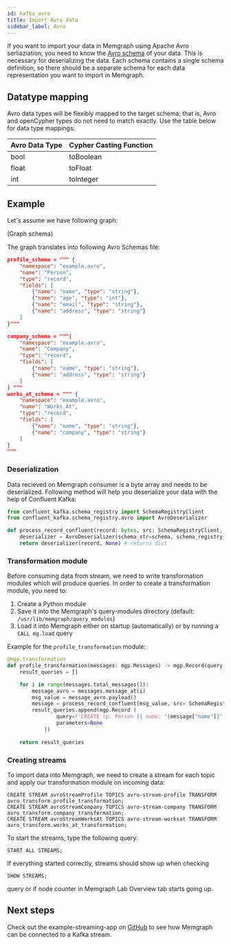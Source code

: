 ```yaml
---
id: kafka_avro
title: Import Avro data
sidebar_label: Avro
---
```


If you want to import your data in Memgraph using Apache Avro serliaziation, you need to know the [Avro schema](https://avro.apache.org/docs/current/gettingstartedpython.html#Defining+a+schema) 
of your data. This is necessary for deserializing the data. Each schema contains a single schema definition, so there should be a separate schema for
each data representation you want to import in Memgraph.


## Datatype mapping
Avro data types will be flexibly mapped to the target schema; that is, Avro and openCypher types do not need to match exactly.
Use the table below for data type mappings:

| Avro Data Type | Cypher Casting Function|
|----------------|------------------------|
| bool           | toBoolean              |
| float          | toFloat                |
| int            | toInteger              |


## Example

Let's assume we have following graph:

(Graph schema)

The graph translates into following Avro Schemas file:

```json
profile_schema = """ {
    "namespace": "example.avro",
    "name": "Person",
    "type": "record",
    "fields": [
        {"name": "name", "type": "string"},
        {"name": "age", "type": "int"},
        {"name": "email", "type": "string"},
        {"name": "address", "type": "string"}
    ]
}"""

company_schema = """{
    "namespace": "example.avro",
    "name": "Company",
    "type": "record",
    "fields": [
        {"name": "name", "type": "string"},
        {"name": "address", "type": "string"}
    ]
} """
works_at_schema = """ {
    "namespace": "example.avro",
    "name": "Works_At",
    "type": "record",
    "fields": [
        {"name": "name", "type": "string"},
        {"name": "company", "type": "string"}
    ]
}
"""
```

### Deserialization

Data recieved on Memgraph consumer is a byte array and needs to be deserialized. 
Following method will help you deserialize your data with the help of Confluent Kafka:

```python
from confluent_kafka.schema_registry import SchemaRegistryClient
from confluent_kafka.schema_registry.avro import AvroDeserializer

def process_record_confluent(record: bytes, src: SchemaRegistryClient, schema: str):
    deserializer = AvroDeserializer(schema_str=schema, schema_registry_client=src)
    return deserializer(record, None) # returns dict

```

### Transformation module

Before consuming data from stream, we need to write transformation modules which will produce queries.
In order to create a transformation module, you need to:

1. Create a Python module
2. Save it into the Memgraph's query-modules directory (default: `/usr/lib/memgraph/query_modules`)
3. Load it into Memgraph either on startup (automatically) or by running a `CALL mg.load` query

Example for the `profile_transformation` module:

```python
@mgp.transformation
def profile_transformation(messages: mgp.Messages) -> mgp.Record(query = str, parameters=mgp.Nullable[mgp.Map]):
    result_queries = []

    for i in range(messages.total_messages()):
        message_avro = messages.message_at(i)
        msg_value = message_avro.payload()
        message = process_record_confluent(msg_value, src= SchemaRegistryClient({'url': 'http://localhost:8081'}), schema=profile_schema)
        result_queries.append(mgp.Record (
                query=f'CREATE (p: Person {{ name: "{message["name"]}", age: ToInteger({message["age"]}), address: "{message["address"]}", email:"{message["email"]}" }});' ,
                parameters=None
            ))
            
    return result_queries

```

### Creating streams

To import data into Memgraph, we need to create a stream for each topic and apply our transformation module on incoming data:

```cypher
CREATE STREAM avroStreamProfile TOPICS avro-stream-profile TRANSFORM avro_transform.profile_transformation;
CREATE STREAM avroStreamCompany TOPICS avro-stream-company TRANSFORM avro_transform.company_transformation;
CREATE STREAM avroStreamWorksAt TOPICS avro-stream-worksat TRANSFORM avro_transform.works_at_transformation;
```

To start the streams, type the following query:

```
START ALL STREAMS;
```

If everything started correctly, streams should show up when checking
```
SHOW STREAMS;
``` 
query or if node counter in Memgraph Lab Overview tab starts going up.

## Next steps

Check out the example-streaming-app on [GitHub](https://github.com/memgraph/example-streaming-app) to see how Memgraph can be connected to a Kafka stream.